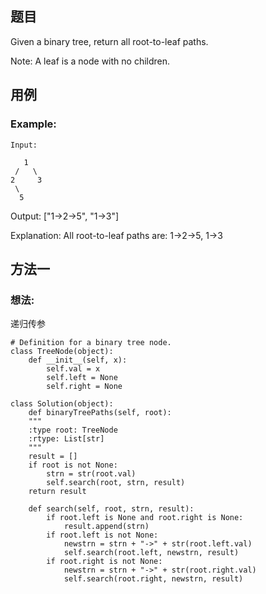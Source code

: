 ## 题目
Given a binary tree, return all root-to-leaf paths.

Note: A leaf is a node with no children.
## 用例
### Example:
```
Input:

   1
 /   \
2     3
 \
  5
```
Output: ["1->2->5", "1->3"]

Explanation: All root-to-leaf paths are: 1->2->5, 1->3

## 方法一
### 想法:
递归传参
```
# Definition for a binary tree node.
class TreeNode(object):
    def __init__(self, x):
        self.val = x
        self.left = None
        self.right = None

class Solution(object):
    def binaryTreePaths(self, root):
    """
    :type root: TreeNode
    :rtype: List[str]
    """
    result = []
    if root is not None:
        strn = str(root.val)
        self.search(root, strn, result)
    return result

    def search(self, root, strn, result):
        if root.left is None and root.right is None:
            result.append(strn)
        if root.left is not None:
            newstrn = strn + "->" + str(root.left.val)
            self.search(root.left, newstrn, result)
        if root.right is not None:
            newstrn = strn + "->" + str(root.right.val)
            self.search(root.right, newstrn, result)
```
